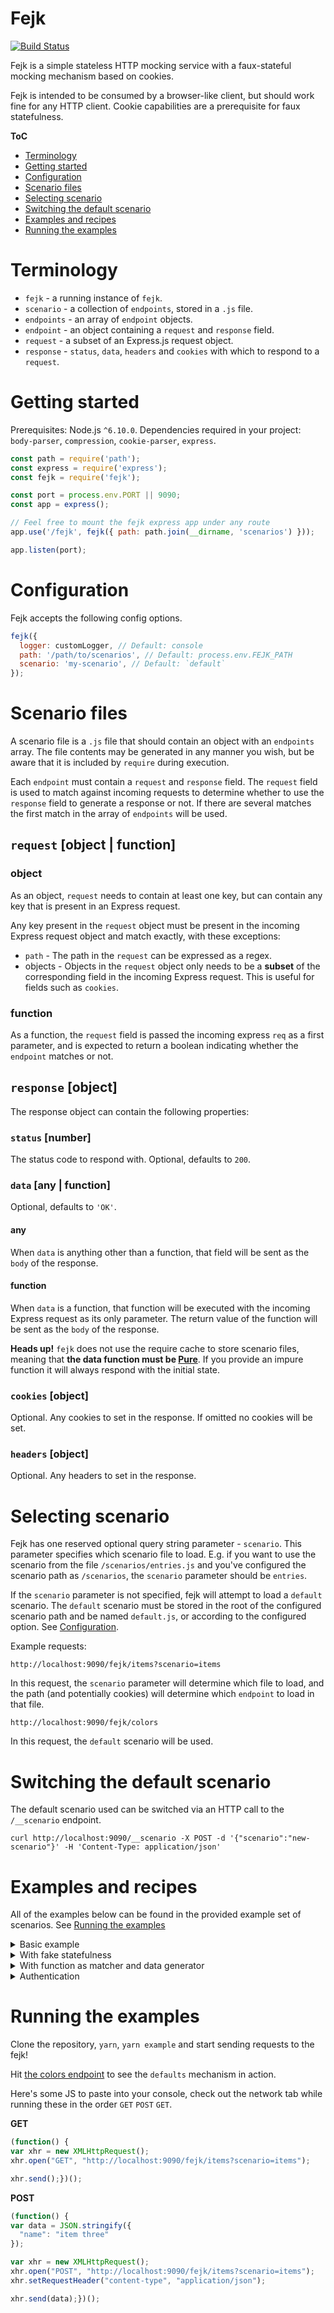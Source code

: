 # Fejk

[![Build Status](https://travis-ci.org/alepek/fejk.svg?branch=master)](https://travis-ci.org/alepek/fejk)

Fejk is a simple stateless HTTP mocking service with a faux-stateful mocking mechanism based on cookies.

Fejk is intended to be consumed by a browser-like client, but should work fine for any HTTP client. Cookie capabilities are a prerequisite for faux statefulness.

**ToC**

* [Terminology](#terminology)
* [Getting started](#getting-started)
* [Configuration](#configuration)
* [Scenario files](#scenario-files)
* [Selecting scenario](#selecting-scenario)
* [Switching the default scenario](#switching-the-default-scenario)
* [Examples and recipes](#examples-and-recipes)
* [Running the examples](#running-the-examples)

# Terminology

* `fejk` - a running instance of `fejk`.
* `scenario` - a collection of `endpoints`, stored in a `.js` file.
* `endpoints` - an array of `endpoint` objects.
* `endpoint` - an object containing a `request` and `response` field.
* `request` - a subset of an Express.js request object.
* `response` - `status`, `data`, `headers` and `cookies` with which to respond to a `request`.

# Getting started

Prerequisites: Node.js `^6.10.0`.
Dependencies required in your project: `body-parser`, `compression`, `cookie-parser`, `express`.

```js
const path = require('path');
const express = require('express');
const fejk = require('fejk');

const port = process.env.PORT || 9090;
const app = express();

// Feel free to mount the fejk express app under any route
app.use('/fejk', fejk({ path: path.join(__dirname, 'scenarios') }));

app.listen(port);
```

# Configuration

Fejk accepts the following config options.

```js
fejk({
  logger: customLogger, // Default: console
  path: '/path/to/scenarios', // Default: process.env.FEJK_PATH
  scenario: 'my-scenario', // Default: `default`
});
```

# Scenario files

A scenario file is a `.js` file that should contain an object with an `endpoints` array. The file contents may be generated in any manner you wish, but be aware that it is included by `require` during execution.

Each `endpoint` must contain a `request` and `response` field. The `request` field is used to match against incoming requests to determine whether to use the `response` field to generate a response or not. If there are several matches the first match in the array of `endpoints` will be used.

## `request` [object | function]

### object

As an object, `request` needs to contain at least one key, but can contain any key that is present in an Express request.

Any key present in the `request` object must be present in the incoming Express request object and match exactly, with these exceptions:
 * `path` - The path in the `request` can be expressed as a regex.
 * objects - Objects in the `request` object only needs to be a **subset** of the corresponding field in the incoming Express request. This is useful for fields such as `cookies`.

### function

As a function, the `request` field is passed the incoming express `req` as a first parameter, and is expected to return a boolean indicating whether the `endpoint` matches or not.

## `response` [object]

The response object can contain the following properties:

### `status` [number]
The status code to respond with. Optional, defaults to `200`.

### `data` [any | function]
Optional, defaults to `'OK'`.

#### any

When `data` is anything other than a function, that field will be sent as the `body` of the response.

#### function

When `data` is a function, that function will be executed with the incoming Express request as its only parameter. The return value of the function will be sent as the `body` of the response.

**Heads up!** `fejk` does not use the require cache to store scenario files, meaning that **the data function must be [Pure](https://en.wikipedia.org/wiki/Pure_function)**. If you provide an impure function it will always respond with the initial state.

### `cookies` [object]
Optional. Any cookies to set in the response. If omitted no cookies will be set.

### `headers` [object]
Optional. Any headers to set in the response.

# Selecting scenario

Fejk has one reserved optional query string parameter - `scenario`. This parameter specifies which scenario file to load. E.g. if you want to use the scenario from the file `/scenarios/entries.js` and you've configured the scenario path as `/scenarios`, the `scenario` parameter should be `entries`.

If the `scenario` parameter is not specified, fejk will attempt to load a `default` scenario. The `default` scenario must be stored in the root of the configured scenario path and be named `default.js`, or according to the configured option. See [Configuration](#configuration).

Example requests:
```
http://localhost:9090/fejk/items?scenario=items
```
In this request, the `scenario` parameter will determine which file to load, and the path (and potentially cookies) will determine which `endpoint` to load in that file.
```
http://localhost:9090/fejk/colors
```
In this request, the `default` scenario will be used.

# Switching the default scenario

The default scenario used can be switched via an HTTP call to the `/__scenario` endpoint.

```
curl http://localhost:9090/__scenario -X POST -d '{"scenario":"new-scenario"}' -H 'Content-Type: application/json'
```

# Examples and recipes

All of the examples below can be found in the provided example set of scenarios. See [Running the examples](#running-the-examples)

<details>
  <summary>Basic example</summary>

  In this basic example the response will always be the same array.

  ```js
  module.exports = {
    endpoints: [
      {
        request: {
          method: 'GET',
          path: '/colors',
        },
        response: {
          data: ['red', 'green', 'blue'],
        },
      },
    ],
  };
  ```

</details>

<details>
  <summary>With fake statefulness</summary>

  ```js
  module.exports = {
    endpoints: [
      {
        request: {
          method: 'GET',
          path: '/items',
          cookies: {
            itemsposted: '1',
          },
        },
        response: {
          data: [
            {
              name: 'item one',
              id: '1',
            },
            {
              name: 'item two',
              id: '2',
            },
            {
              name: 'item three',
              id: '3',
            },
          ],
          cookies: {
            itemsposted: '',
          },
        },
      },
      {
        request: {
          method: 'GET',
          path: '/items',
        },
        response: {
          data: [
            {
              name: 'item one',
              id: '1',
            },
            {
              name: 'item two',
              id: '2',
            },
          ],
        },
      },
      {
        request: {
          method: 'POST',
          path: '/items',
          body: {
            name: 'item three',
          },
        },
        response: {
          status: '201',
          cookies: {
            itemsposted: '1',
          },
        },
      },
    ],
  };
  ```

  In this example an `/items` endpoint is provided. When performing a `GET` request to it the response will contain two items, since there should not be any cookie named `itemsposted` yet, and the first endpoint in the list will therefore not match.

  After performing a `POST` request with the body `{"name": "item three"}` the `itemsposted` cookie will be set to `'1'`.

  On the next `GET` request the first `GET` endpoint in the list will match since the incoming request now contains that cookie. From the browsers perspective the same endpoint is being queried, but the stored item is now present. On this `GET` request the cookie will also be set to an empty string as a means of cleanup.

  Using the `cookies`, it is possible to create a service that appears to be stateful, but it is pushing the statefulness to the client, via cookies.
</details>

<details>
  <summary>With function as matcher and data generator</summary>

  In this example a matcher function is used to check the path and query for certain values. Note that fejk can do this without defining a function, as illustrated in the second endpoint in the list.

  ```js
  module.exports = {
    endpoints: [
      {
        request(req) {
          return req.path === '/foo' && req.query.foo === 'bar';
        },
        response: {
          status: 200,
          data: () => 'matched by function, generated by function',
        },
      },
      // The function-based approach above can also be represented by the endpoint below.
      {
        request: {
          path: '/foo',
          query: { foo: 'bar' },
        },
        response: {
          status: 200,
          data: () => 'matched by object, generated by function',
        },
      },
      // The function-based approach is primarily intended for fuzzy, or complex matching.
      {
        request(req) {
          return req.headers.host.match(/foo\d\.com/);
        },
        response: {
          status: 200
        }
      }
    ],
  };
  ```
</details>

<details>
  <summary>Authentication</summary>

  This example illustrates how you could add an authentication checker to an entire scenario.

  ```js
    module.exports = {
    endpoints: [
      // This endpoint is listed before the auth checker endpoint,
      // and will therefore not require authentication.
      {
        request: {
          path: '/authenticate',
          method: 'POST',
          // You would probably add restrictions on the payload here, this example skips that.
        },
        response: {
          status: 200,
          cookies: {
            token: 'auth-token',
          },
        },
      },
      // The auth checker will be 'pass through' if there is an auth cookie with the right content.
      // The negated condition can not be expressed by using the simpler request subset matching.
      {
        request(req) {
          // This could be any other property of the request, such as a header, instead.
          return req.cookies.token !== 'auth-token';
        },
        response: {
          status: 401,
          data: 'Authorization required',
        },
      },
      // If none of the previous endpoints matched,
      // the user is authenticated and is not trying to authenticate.
      {
        request: {
          path: '/secured-resource',
          method: 'GET',
        },
        response: {
          status: 200,
          data: 'Stuff only authorized users can see',
        },
      },
    ],
  };
  ```
</details>

# Running the examples

Clone the repository, `yarn`, `yarn example` and start sending requests to the fejk!

Hit [the colors endpoint](http://localhost:9090/fejk/colors) to see the `defaults` mechanism in action.

Here's some JS to paste into your console, check out the network tab while running these in the order `GET` `POST` `GET`.

**GET**
```JavaScript
(function() {
var xhr = new XMLHttpRequest();
xhr.open("GET", "http://localhost:9090/fejk/items?scenario=items");

xhr.send();})();
```

**POST**
```JavaScript
(function() {
var data = JSON.stringify({
  "name": "item three"
});

var xhr = new XMLHttpRequest();
xhr.open("POST", "http://localhost:9090/fejk/items?scenario=items");
xhr.setRequestHeader("content-type", "application/json");

xhr.send(data);})();
```
